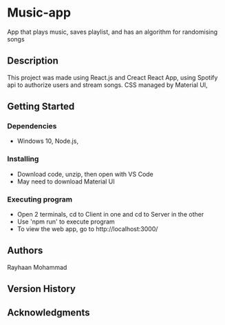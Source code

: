 # Music-app
App that plays music, saves playlist, and has an algorithm for randomising songs

## Description

This project was made using React.js and Creact React App, using Spotify api to authorize users and stream songs. 
CSS managed by Material UI,

## Getting Started

### Dependencies

* Windows 10, Node.js, 

### Installing

* Download code, unzip, then open with VS Code
* May need to download Material UI

### Executing program

* Open 2 terminals, cd to Client in one and cd to Server in the other
* Use 'npm run' to execute program
* To view the web app, go to http://localhost:3000/

## Authors

Rayhaan Mohammad

## Version History


 
## Acknowledgments

